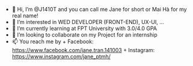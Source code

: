 - 👋 Hi, I’m @J1410T and you can call me Jane for short or Mai Hà for my real name! 
- 👀 I’m interested in WED DEVELOPER (FRONT-END), UX-UI, ...
- 🌱 I’m currently learning at FPT University with 3.0/4.0 GPA 
- 💞️ I’m looking to collaborate on my Project for an internship 
- 📫 You reach me by
      + Facebook: https://www.facebook.com/jane.tran.141003
      + Instagram: https://www.instagram.com/jane_ptmh/

<!---
J1410T/J1410T is a ✨ special ✨ repository because its `README.md` (this file) appears on your GitHub profile.
You can click the Preview link to take a look at your changes.
--->
